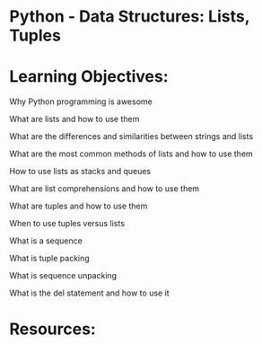 #  Python - Data Structures: Lists, Tuples

# Learning Objectives:

 Why Python programming is awesome
 
 What are lists and how to use them

 What are the differences and similarities between strings and lists

 What are the most common methods of lists and how to use them

 How to use lists as stacks and queues

 What are list comprehensions and how to use them

 What are tuples and how to use them

 When to use tuples versus lists

 What is a sequence

 What is tuple packing

 What is sequence unpacking
 
 What is the del statement and how to use it
 
# Resources:



